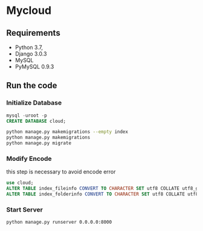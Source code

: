 # Mycloud

## Requirements

- Python 3.7,
- Django 3.0.3
- MySQL
- PyMySQL 0.9.3

## Run the code

### Initialize Database

```sql
mysql -uroot -p
CREATE DATABASE cloud;
```

```sh
python manage.py makemigrations --empty index
python manage.py makemigrations  
python manage.py migrate  
```

### Modify Encode

this step is necessary to avoid encode error

```sql
use cloud;
ALTER TABLE index_fileinfo CONVERT TO CHARACTER SET utf8 COLLATE utf8_general_ci;
ALTER TABLE index_folderinfo CONVERT TO CHARACTER SET utf8 COLLATE utf8_general_ci;
```

### Start Server

```sh
python manage.py runserver 0.0.0.0:8000  
```